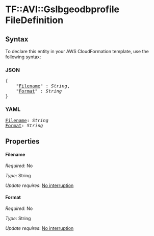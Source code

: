 # TF::AVI::Gslbgeodbprofile FileDefinition

## Syntax

To declare this entity in your AWS CloudFormation template, use the following syntax:

### JSON

<pre>
{
    "<a href="#filename" title="Filename">Filename</a>" : <i>String</i>,
    "<a href="#format" title="Format">Format</a>" : <i>String</i>
}
</pre>

### YAML

<pre>
<a href="#filename" title="Filename">Filename</a>: <i>String</i>
<a href="#format" title="Format">Format</a>: <i>String</i>
</pre>

## Properties

#### Filename

_Required_: No

_Type_: String

_Update requires_: [No interruption](https://docs.aws.amazon.com/AWSCloudFormation/latest/UserGuide/using-cfn-updating-stacks-update-behaviors.html#update-no-interrupt)

#### Format

_Required_: No

_Type_: String

_Update requires_: [No interruption](https://docs.aws.amazon.com/AWSCloudFormation/latest/UserGuide/using-cfn-updating-stacks-update-behaviors.html#update-no-interrupt)

